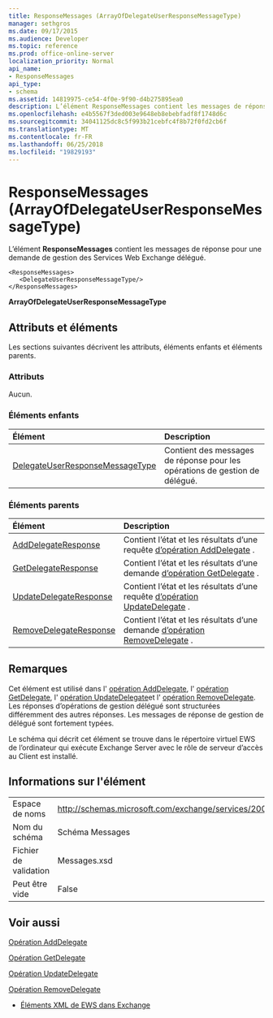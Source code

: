 ```yaml
---
title: ResponseMessages (ArrayOfDelegateUserResponseMessageType)
manager: sethgros
ms.date: 09/17/2015
ms.audience: Developer
ms.topic: reference
ms.prod: office-online-server
localization_priority: Normal
api_name:
- ResponseMessages
api_type:
- schema
ms.assetid: 14819975-ce54-4f0e-9f90-d4b275895ea0
description: L’élément ResponseMessages contient les messages de réponse pour une demande de gestion des Services Web Exchange délégué.
ms.openlocfilehash: e4b5567f3ded003e9648eb8ebebfadf8f1748d6c
ms.sourcegitcommit: 34041125dc8c5f993b21cebfc4f8b72f0fd2cb6f
ms.translationtype: MT
ms.contentlocale: fr-FR
ms.lasthandoff: 06/25/2018
ms.locfileid: "19829193"
---
```

# <a name="responsemessages-arrayofdelegateuserresponsemessagetype"></a>ResponseMessages (ArrayOfDelegateUserResponseMessageType)

L’élément **ResponseMessages** contient les messages de réponse pour une demande de gestion des Services Web Exchange délégué. 
  
```
<ResponseMessages>
   <DelegateUserResponseMessageType/>
</ResponseMessages>
```

 **ArrayOfDelegateUserResponseMessageType**
## <a name="attributes-and-elements"></a>Attributs et éléments

Les sections suivantes décrivent les attributs, éléments enfants et éléments parents.
  
### <a name="attributes"></a>Attributs

Aucun.
  
### <a name="child-elements"></a>Éléments enfants

|**Élément**|**Description**|
|:-----|:-----|
|[DelegateUserResponseMessageType](delegateuserresponsemessagetype.md) <br/> |Contient des messages de réponse pour les opérations de gestion de délégué.  <br/> |
   
### <a name="parent-elements"></a>Éléments parents

|**Élément**|**Description**|
|:-----|:-----|
|[AddDelegateResponse](adddelegateresponse.md) <br/> |Contient l’état et les résultats d’une requête [d’opération AddDelegate](adddelegate-operation.md) .  <br/> |
|[GetDelegateResponse](getdelegateresponse.md) <br/> |Contient l’état et les résultats d’une demande [d’opération GetDelegate](getdelegate-operation.md) .  <br/> |
|[UpdateDelegateResponse](updatedelegateresponse.md) <br/> |Contient l’état et les résultats d’une requête [d’opération UpdateDelegate](updatedelegate-operation.md) .  <br/> |
|[RemoveDelegateResponse](removedelegateresponse.md) <br/> |Contient l’état et les résultats d’une demande [d’opération RemoveDelegate](removedelegate-operation.md) .  <br/> |
   
## <a name="remarks"></a>Remarques

Cet élément est utilisé dans l' [opération AddDelegate](adddelegate-operation.md), l' [opération GetDelegate](getdelegate-operation.md), l' [opération UpdateDelegate](updatedelegate-operation.md)et l' [opération RemoveDelegate](removedelegate-operation.md). Les réponses d’opérations de gestion délégué sont structurées différemment des autres réponses. Les messages de réponse de gestion de délégué sont fortement typées.
  
Le schéma qui décrit cet élément se trouve dans le répertoire virtuel EWS de l’ordinateur qui exécute Exchange Server avec le rôle de serveur d’accès au Client est installé.
  
## <a name="element-information"></a>Informations sur l'élément

|||
|:-----|:-----|
|Espace de noms  <br/> |http://schemas.microsoft.com/exchange/services/2006/messages  <br/> |
|Nom du schéma  <br/> |Schéma Messages  <br/> |
|Fichier de validation  <br/> |Messages.xsd  <br/> |
|Peut être vide  <br/> |False  <br/> |
   
## <a name="see-also"></a>Voir aussi



[Opération AddDelegate](adddelegate-operation.md)
  
[Opération GetDelegate](getdelegate-operation.md)
  
[Opération UpdateDelegate](updatedelegate-operation.md)
  
[Opération RemoveDelegate](removedelegate-operation.md)


- [Éléments XML de EWS dans Exchange](ews-xml-elements-in-exchange.md)

